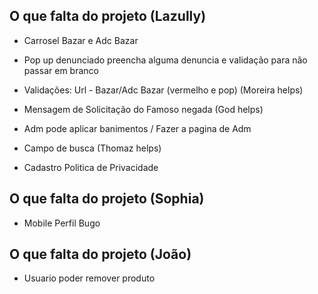 ## O que falta do projeto (Lazully)
- Carrosel Bazar e Adc Bazar

- Pop up denunciado preencha alguma denuncia e validação para não passar em branco

- Validações: Url - Bazar/Adc Bazar (vermelho e pop) (Moreira helps)

- Mensagem de Solicitação do Famoso negada (God helps)

- Adm pode aplicar banimentos / Fazer a pagina de Adm

- Campo de busca (Thomaz helps)

- Cadastro Politica de Privacidade


## O que falta do projeto (Sophia)
- Mobile Perfil Bugo

## O que falta do projeto (João)
- Usuario poder remover produto